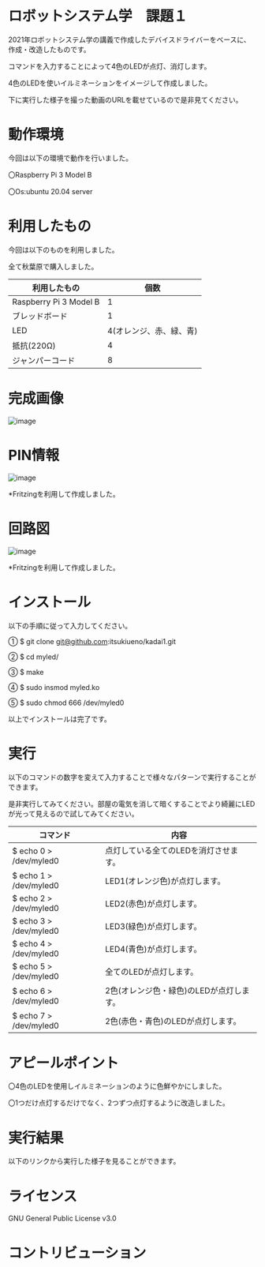 # ロボットシステム学　課題１
2021年ロボットシステム学の講義で作成したデバイスドライバーをベースに、作成・改造したものです。

コマンドを入力することによって4色のLEDが点灯、消灯します。

4色のLEDを使いイルミネーションをイメージして作成しました。

下に実行した様子を撮った動画のURLを載せているので是非見てください。

# 動作環境
今回は以下の環境で動作を行いました。

〇Raspberry Pi 3 Model B

〇Os:ubuntu 20.04 server

# 利用したもの
今回は以下のものを利用しました。

全て秋葉原で購入しました。

| 利用したもの | 個数 |
| ---------------------- | ---------------------- |
| Raspberry Pi 3 Model B | 1 |
| ブレッドボード | 1 |
| LED | 4(オレンジ、赤、緑、青) |
| 抵抗(220Ω) | 4 |
| ジャンパーコード | 8 |

# 完成画像
![image](https://user-images.githubusercontent.com/91820973/146629629-aa90adab-960d-49d6-8ed7-4aa1f63edbe3.png)

# PIN情報
![image](https://user-images.githubusercontent.com/91820973/146629640-0f4a0d5a-3060-4881-be11-9f2d75959726.png)

*Fritzingを利用して作成しました。

# 回路図
![image](https://user-images.githubusercontent.com/91820973/146629649-078ac357-799c-4a65-8af1-1d0529fea510.png)

*Fritzingを利用して作成しました。

# インストール
以下の手順に従って入力してください。

① $ git clone git@github.com:itsukiueno/kadai1.git

② $ cd myled/

③ $ make

④ $ sudo insmod myled.ko

⑤ $ sudo chmod 666 /dev/myled0

以上でインストールは完了です。

# 実行
以下のコマンドの数字を変えて入力することで様々なパターンで実行することができます。

是非実行してみてください。部屋の電気を消して暗くすることでより綺麗にLEDが光って見えるので試してみてください。

| コマンド | 内容 |
| -------- | ------- |
| $ echo 0 > /dev/myled0 | 点灯している全てのLEDを消灯させます。 |
| $ echo 1 > /dev/myled0 | LED1(オレンジ色)が点灯します。 |
| $ echo 2 > /dev/myled0 | LED2(赤色)が点灯します。 |
| $ echo 3 > /dev/myled0 | LED3(緑色)が点灯します。 |
| $ echo 4 > /dev/myled0 | LED4(青色)が点灯します。 |
| $ echo 5 > /dev/myled0 | 全てのLEDが点灯します。 |
| $ echo 6 > /dev/myled0 | 2色(オレンジ色・緑色)のLEDが点灯します。 |
| $ echo 7 > /dev/myled0 | 2色(赤色・青色)のLEDが点灯します。 |

# アピールポイント
〇4色のLEDを使用しイルミネーションのように色鮮やかにしました。

〇1つだけ点灯するだけでなく、2つずつ点灯するように改造しました。

# 実行結果
以下のリンクから実行した様子を見ることができます。

# ライセンス
GNU General Public License v3.0

# コントリビューション
